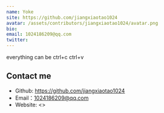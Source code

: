 ```yaml
---
name: Yoke
site: https://github.com/jiangxiaotao1024
avatar: /assets/contributors/jiangxiaotao1024/avatar.png
bio: 
email: 1024186209@qq.com
twitter: 
---
```


everything can be ctrl+c ctrl+v

## Contact me

- Github: <https://github.com/jiangxiaotao1024>
- Email：<1024186209@qq.com>
- Website: <>
